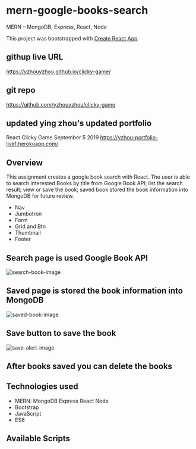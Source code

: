 # mern-google-books-search
 MERN – MongoDB, Express, React, Node

 This project was bootstrapped with [Create React App](https://github.com/facebook/create-react-app).

## githup live URL
https://yzhouyzhou.github.io/clicky-game/

## git repo
https://github.com/yzhouyzhou/clicky-game

## updated ying zhou's updated portfolio
React Clicky Game September 5 2019
https://yzhou-portfolio-live1.herokuapp.com/


## Overview
This assignment creates a google book search with React. The user is able to search interested Books by title from Google Book API;
list the search result; view or save the book; saved book stored the book information into MongoDB for future review. 

*   Nav
*   Jumbotron
*   Form
*   Grid and Btn
*   Thumbnail
*   Footer

## Search page is used Google Book API
![search-book-image](./public/search-book-image.PNG)

## Saved page is stored the book information into MongoDB
![saved-book-image](./public/saved-book-image.PNG)

## Save button to save the book
![save-alert-image](./public/save-alert-image.PNG)

## After books saved you can delete the books

## Technologies used

<ul><li>MERN: MongoDB Express React Node</li><li>Bootstrap</li><li>JavaScript</li><li>ES6</li></ul>

## Available Scripts

